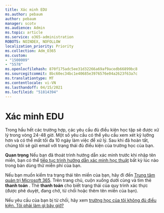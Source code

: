 ```yaml
---
title: Xác minh EDU
ms.author: pebaum
author: pebaum
manager: scotv
ms.audience: Admin
ms.topic: article
ms.service: o365-administration
ROBOTS: NOINDEX, NOFOLLOW
localization_priority: Priority
ms.collection: Adm_O365
ms.custom:
- "1500009"
- "5578"
ms.openlocfilehash: 870f175adc5ee31d32266a69af9acedb66899bc8
ms.sourcegitcommit: 8bc60ec34bc1e40685e3976576e04a2623f63a7c
ms.translationtype: MT
ms.contentlocale: vi-VN
ms.lasthandoff: 04/15/2021
ms.locfileid: "51814394"
---
```

# <a name="edu-verification"></a>Xác minh EDU

Trong hầu hết các trường hợp, các yêu cầu đủ điều kiện học tập sẽ được xử lý trong vòng 24-48 giờ. Một số yêu cầu có thể yêu cầu xem xét kỹ lưỡng hơn và có thể mất tối đa 10 ngày làm việc để xử lý. Sau khi đã hoàn tất, chúng tôi sẽ gửi email với trạng thái đủ điều kiện của trường học của bạn.

**Quan trọng** Nếu bạn đã thoát trình hướng dẫn xác minh trước khi nhập tên miền, bạn có thể [tiếp tục trình hướng dẫn xác minh học thuật](https://go.microsoft.com/fwlink/p/?linkid=2135255) bất kỳ lúc nào trong bản dùng thử miễn phí của bạn.

Nếu bạn muốn kiểm tra trạng thái tên miền của bạn, hãy đi đến [Trung tâm quản trị Microsoft 365](https://go.microsoft.com/fwlink/p/?linkid=2024339). Trên trang chủ, cuộn xuống dưới cùng và tìm thẻ **thanh toán** . Thẻ **thanh toán** cho biết trạng thái của quy trình xác thực (được phê duyệt, đang chờ, từ chối hoặc thêm tên miền của bạn).

Nếu yêu cầu của bạn bị từ chối, hãy xem [trường học của tôi không đủ điều kiện. Tôi phải làm gì bây giờ?](https://docs.microsoft.com/microsoft-365/commerce/subscriptions/verify-academic-eligibility#my-school-isnt-eligible-what-do-i-do-now)